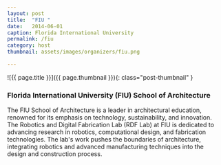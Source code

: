 ```yaml
---
layout: post
title:  "FIU "
date:   2014-06-01
caption: Florida International University
permalink: /fiu 
category: host
thumbnail: assets/images/organizers/fiu.png

---
```

![{{ page.title }}]({{ page.thumbnail }}){: class="post-thumbnail" }

### Florida International University (FIU) School of Architecture
The FIU School of Architecture is a leader in architectural education, renowned for its emphasis on technology, sustainability, and innovation. The Robotics and Digital Fabrication Lab (RDF Lab) at FIU is dedicated to advancing research in robotics, computational design, and fabrication technologies. The lab's work pushes the boundaries of architecture, integrating robotics and advanced manufacturing techniques into the design and construction process. 